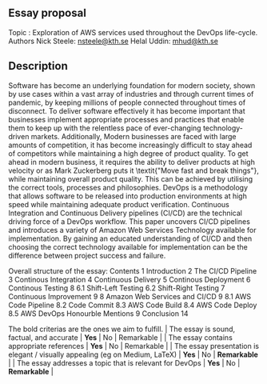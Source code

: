 ## Essay proposal
Topic : Exploration of AWS services used throughout the DevOps life-cycle.
Authors
Nick Steele: nsteele@kth.se
Helal Uddin: mhud@kth.se

## Description
Software has become an underlying foundation for modern society, shown by use cases within a vast array of industries and through current times of pandemic, by keeping millions of people connected throughout times of disconnect. To deliver software effectively it has become important that businesses implement appropriate processes and practices that enable them to keep up with the relentless pace of ever-changing technology-driven markets. Additionally, Modern businesses are faced with large amounts of competition, it has become increasingly difficult to stay ahead of competitors while maintaining a high degree of product quality. To get ahead in modern business, it requires the ability to deliver products at high velocity or as Mark Zuckerberg puts it \textit{"Move fast and break things"}, while maintaining overall product quality. This can be achieved by utilising the correct tools, processes and philosophies. DevOps is a methodology that allows software to be released into production environments at high speed while maintaining adequate product verification. Continuous Integration and Continuous Delivery pipelines (CI/CD) are the technical driving force of a DevOps workflow. This paper uncovers CI/CD pipelines and introduces a variety of Amazon Web Services Technology available for implementation. By gaining an educated understanding of CI/CD and then choosing the correct technology available for implementation can be the difference between project success and failure.

Overall structure of the essay:
Contents
1 Introduction
2 The CI/CD Pipeline
3 Continous Integration
4 Continuous Delivery
5 Continous Deployment
6 Continous Testing 8
6.1 Shift-Left Testing
6.2 Shift-Right Testing
7 Continuous Improvement 9
8 Amazon Web Services and CI/CD 9
8.1 AWS Code Pipeline
8.2 Code Commit
8.3 AWS Code Build
8.4 AWS Code Deploy
8.5 AWS DevOps Honourble Mentions
9 Conclusion 14

The bold criterias are the ones we aim to fulfill.
| The essay is sound, factual, and accurate                                    | **Yes** | No | Remarkable |
| The essay contains appropriate references                                    | **Yes** | No | Remarkable |
| The essay presentation is elegant / visually appealing (eg on Medium, LaTeX) | **Yes** | No | **Remarkable** |
| The essay addresses a topic that is relevant for DevOps                      | **Yes** | No | **Remarkable** |
